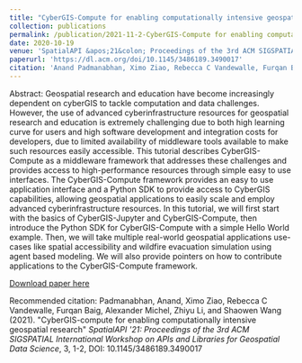 ```yaml
---
title: "CyberGIS-Compute for enabling computationally intensive geospatial research"
collection: publications
permalink: /publication/2021-11-2-CyberGIS-Compute for enabling computationally intensive geospatial research
date: 2020-10-19
venue: 'SpatialAPI &apos;21&colon; Proceedings of the 3rd ACM SIGSPATIAL International Workshop on APIs and Libraries for Geospatial Data Science'
paperurl: 'https://dl.acm.org/doi/10.1145/3486189.3490017'
citation: 'Anand Padmanabhan, Ximo Ziao, Rebecca C Vandewalle, Furqan Baig, Alexander Michel, Zhiyu Li, and Shaowen Wang (2021). &quot;CyberGIS-compute for enabling computationally intensive geospatial research&quot;  <i>SpatialAPI &apos;21&colon; Proceedings of the 3rd ACM SIGSPATIAL International Workshop on APIs and Libraries for Geospatial Data Science</i>, 3, 1-2, DOI: 10.1145/3486189.3490017'
---
```

Abstract: Geospatial research and education have become increasingly dependent on  cyberGIS to tackle computation and data challenges. However, the use of  advanced cyberinfrastructure resources for geospatial research and  education is extremely challenging due to both high learning curve for  users and high software development and integration costs for  developers, due to limited availability of middleware tools available to make such resources easily accessible. This tutorial describes  CyberGIS-Compute as a middleware framework that addresses these  challenges and provides access to high-performance resources through  simple easy to use interfaces. The CyberGIS-Compute framework provides  an easy to use application interface and a Python SDK to provide access  to CyberGIS capabilities, allowing geospatial applications to easily  scale and employ advanced cyberinfrastructure resources. In this  tutorial, we will first start with the basics of CyberGIS-Jupyter and  CyberGIS-Compute, then introduce the Python SDK for CyberGIS-Compute  with a simple Hello World example. Then, we will take multiple  real-world geospatial applications use-cases like spatial accessibility  and wildfire evacuation simulation using agent based modeling. We will  also provide pointers on how to contribute applications to the  CyberGIS-Compute framework.

[Download paper here](https://dl.acm.org/doi/10.1145/3486189.3490017)

Recommended citation: Padmanabhan, Anand, Ximo Ziao, Rebecca C Vandewalle, Furqan Baig, Alexander Michel, Zhiyu Li, and Shaowen Wang (2021). &quot;CyberGIS-compute for enabling computationally intensive geospatial research&quot;  <i>SpatialAPI &apos;21&colon; Proceedings of the 3rd ACM SIGSPATIAL International Workshop on APIs and Libraries for Geospatial Data Science</i>, 3, 1-2, DOI: 10.1145/3486189.3490017
